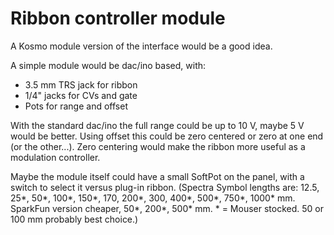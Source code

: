 # Ribbon controller module

A Kosmo module version of the interface would be a good idea. 

A simple module would be dac/ino based, with:

- 3.5 mm TRS jack for ribbon
- 1/4" jacks for CVs and gate
- Pots for range and offset

With the standard dac/ino the full range could be up to 10 V, maybe 5 V would be better. Using offset this could be zero centered or zero at one end (or the other...). Zero centering would make the ribbon more useful as a modulation controller.

Maybe the module itself could have a small SoftPot on the panel, with a switch to select it versus plug-in ribbon. (Spectra Symbol lengths are: 12.5, 25\*, 50\*, 100\*, 150\*, 170, 200\*, 300, 400\*, 500\*, 750\*, 1000\* mm. SparkFun version cheaper, 50\*, 200\*, 500\* mm. \* = Mouser stocked. 50 or 100 mm probably best choice.)

